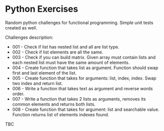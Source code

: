 # Python Exercises
Random python challenges for functional programming. 
Simple unit tests created as well.

Challenges description:
- 001 - Check if list has nested list and all are list type.
- 002 - Check if list elements are all the same.
- 003 - Check if you can build matrix. Given array must contain lists and each nested list must have the same amount
of elements.
- 004 - Create function that takes list as argument. Function should swap first and last element of the list.
- 005 - Create function that takes for arguments: list, index, index. Swap two index and return list.
- 006 - Write a function that takes text as argument and reverse words order.
- 007 - Write a function that takes 2 lists as arguments, removes its common elements and returns both lists.
- 008 - Create function that takes for argument: list and searchable value. Function returns list of elements indexes found.

TBC
